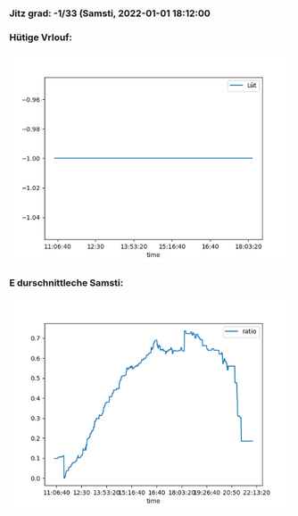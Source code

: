 ### Jitz grad: -1/33 (Samsti, 2022-01-01 18:12:00

### Hütige Vrlouf:
![Graph](Today.png)

### E durschnittleche Samsti:
![Graph](Samsti.png)